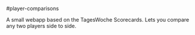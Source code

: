 #player-comparisons

A small webapp based on the TagesWoche Scorecards. Lets you compare any two players side to side.
